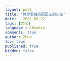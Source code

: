 ```yaml
---
layout: post
title: "教你看懂英国国王的头衔"
date:   2021-09-22
tags: [文化]
language : Chinese
comments: true
author: Zhen
toc: true
published: true
hidden: false
---
```


<!--stackedit_data:
eyJoaXN0b3J5IjpbOTA4ODgyNDY4XX0=
-->